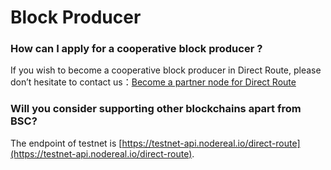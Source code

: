 # Block Producer

### **How can I apply for a cooperative block producer ?**

If you wish to become a cooperative block producer in Direct Route, please don’t hesitate to contact us：[Become a partner node for Direct Route](https://forms.gle/XjDBjeLKR73rrMRS8)



### **Will you consider supporting other blockchains apart from BSC?**

The endpoint of testnet is  [https://testnet-api.nodereal.io/direct-route](https://testnet-api.nodereal.io/direct-route).
